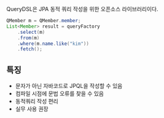QueryDSL은 JPA 동적 쿼리 작성을 위한 오픈소스 라이브러리이다.

```java
QMember m = QMember.member;
List<Member> result = queryFactory
	.select(m)
	.from(m)
	.where(m.name.like("kim"))
	.fetch();
```


## 특징
* 문자가 아닌 자바코드로 JPQL을 작성할 수 있음
* 컴파일 시점에 문법 오류를 찾을 수 있음
* 동적쿼리 작성 편리
* 실무 사용 권장